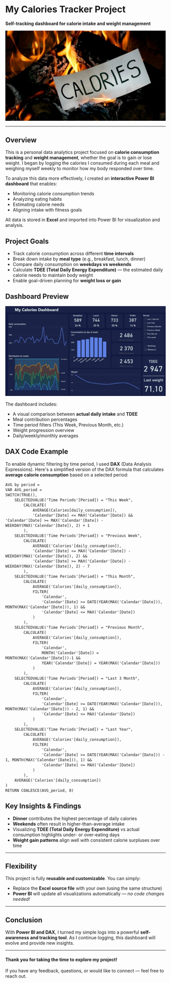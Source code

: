 # My Calories Tracker Project  
**Self-tracking dashboard for calorie intake and weight management**

![logo](https://github.com/Andrii-Klipailo/My_Calories_project/blob/main/logo.jpg)

---

## Overview  

This is a personal data analytics project focused on **calorie consumption tracking** and **weight management**, whether the goal is to gain or lose weight. I began by logging the calories I consumed during each meal and weighing myself weekly to monitor how my body responded over time.  

To analyze this data more effectively, I created an **interactive Power BI dashboard** that enables:  
- Monitoring calorie consumption trends  
- Analyzing eating habits  
- Estimating calorie needs  
- Aligning intake with fitness goals  

All data is stored in **Excel** and imported into Power BI for visualization and analysis.



## Project Goals  

- Track calorie consumption across different **time intervals**  
- Break down intake by **meal type** (e.g., breakfast, lunch, dinner)  
- Compare daily consumption on **weekdays vs weekends**  
- Calculate **TDEE (Total Daily Energy Expenditure)** — the estimated daily calorie needs to maintain body weight  
- Enable goal-driven planning for **weight loss or gain**  


## Dashboard Preview  

![Dashboard](https://github.com/Andrii-Klipailo/My_Calories_project/blob/main/screenshot1.jpg)

The dashboard includes:  
- A visual comparison between **actual daily intake** and **TDEE**  
- Meal contribution percentages  
- Time period filters (This Week, Previous Month, etc.)  
- Weight progression overview  
- Daily/weekly/monthly averages



## DAX Code Example  

To enable dynamic filtering by time period, I used **DAX** (Data Analysis Expressions). Here's a simplified version of the DAX formula that calculates **average calorie consumption** based on a selected period:

```DAX
AVG by period = 
VAR AVG_period = 
SWITCH(TRUE(),
    SELECTEDVALUE('Time Periods'[Period]) = "This Week",
        CALCULATE( 
            AVERAGE(Calories[daily_consumption]), 
            'Calendar'[Date] <= MAX('Calendar'[Date]) && 'Calendar'[Date] >= MAX('Calendar'[Date]) - WEEKDAY(MAX('Calendar'[Date]), 2) + 1
        ),
    SELECTEDVALUE('Time Periods'[Period]) = "Previous Week",
        CALCULATE(
            AVERAGE('Calories'[daily_consumption]), 
            'Calendar'[Date] <= MAX('Calendar'[Date]) - WEEKDAY(MAX('Calendar'[Date]), 2) && 
            'Calendar'[Date] >= MAX('Calendar'[Date]) - WEEKDAY(MAX('Calendar'[Date]), 2) - 7
        ),
    SELECTEDVALUE('Time Periods'[Period]) = "This Month",
        CALCULATE(
            AVERAGE('Calories'[daily_consumption]),
            FILTER(
                'Calendar',
                'Calendar'[Date] >= DATE(YEAR(MAX('Calendar'[Date])), MONTH(MAX('Calendar'[Date])), 1) && 
                'Calendar'[Date] <= MAX('Calendar'[Date])
            )
        ),
    SELECTEDVALUE('Time Periods'[Period]) = "Previous Month",
        CALCULATE(
            AVERAGE('Calories'[daily_consumption]),
            FILTER(
                'Calendar',
                MONTH('Calendar'[Date]) = MONTH(MAX('Calendar'[Date]))-1 && 
                YEAR('Calendar'[Date]) = YEAR(MAX('Calendar'[Date]))
            )
        ),
    SELECTEDVALUE('Time Periods'[Period]) = "Last 3 Month",
        CALCULATE(
            AVERAGE('Calories'[daily_consumption]),
            FILTER(
                'Calendar',
                'Calendar'[Date] >= DATE(YEAR(MAX('Calendar'[Date])), MONTH(MAX('Calendar'[Date])) - 2, 1) && 
                'Calendar'[Date] <= MAX('Calendar'[Date])
            )
        ),
    SELECTEDVALUE('Time Periods'[Period]) = "Last Year",
        CALCULATE(
            AVERAGE('Calories'[daily_consumption]),
            FILTER(
                'Calendar',
                'Calendar'[Date] >= DATE(YEAR(MAX('Calendar'[Date])) - 1, MONTH(MAX('Calendar'[Date])), 1) && 
                'Calendar'[Date] <= MAX('Calendar'[Date])
            )
        ),
    AVERAGE('Calories'[daily_consumption])
)
RETURN COALESCE(AVG_period, 0)
```

## Key Insights & Findings

- **Dinner** contributes the highest percentage of daily calories  
- **Weekends** often result in higher-than-average intake  
- Visualizing **TDEE (Total Daily Energy Expenditure)** vs actual consumption highlights under- or over-eating days  
- **Weight gain patterns** align well with consistent calorie surpluses over time

---

## Flexibility

This project is fully **reusable and customizable**. You can simply:

- Replace the **Excel source file** with your own (using the same structure)  
- **Power BI** will update all visualizations automatically — *no code changes needed!*

---

## Conclusion

With **Power BI and DAX**, I turned my simple logs into a powerful **self-awareness and tracking tool**. As I continue logging, this dashboard will evolve and provide new insights.

---

#### Thank you for taking the time to explore my project!
If you have any feedback, questions, or would like to connect — feel free to reach out.

